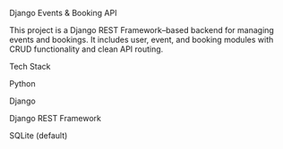 Django Events & Booking API

This project is a Django REST Framework–based backend for managing events and bookings. 
It includes user, event, and booking modules with CRUD functionality and clean API routing.

Tech Stack

Python

Django

Django REST Framework

SQLite (default)
